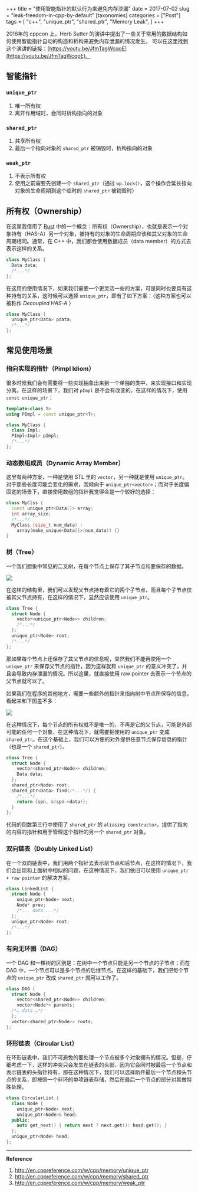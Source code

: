 +++
title =  "使用智能指针的默认行为来避免内存泄漏"
date = 2017-07-02
slug = "leak-freedom-in-cpp-by-default"
[taxonomies]
categories =  ["Post"]
tags = [
  "c++",
  "unique_ptr",
  "shared_ptr",
  "Memory Leak",
]
+++

2016年的 cppcon 上，Herb Sutter 的演讲中提出了一些关于常用的数据结构如何使用智能指针自动的构造和析构来避免内存泄漏的情况发生。
可以在这里找到这个演讲的链接：[https://youtu.be/JfmTagWcqoE](https://youtu.be/JfmTagWcqoE)。

## 智能指针
### `unique_ptr`
1. 唯一所有权
2. 离开作用域时，会同时析构指向的对象

### `shared_ptr`
1. 共享所有权
2. 最后一个指向对象的 `shared_ptr` 被销毁时，析构指向的对象

### `weak_ptr`
1. 不表示所有权
2. 使用之前需要先创建一个 `shared_ptr`（通过 `wp.lock()`，这个操作会延长指向对象的生命周期到这个临时的 `shared_ptr` 被销毁时）


## 所有权（Ownership）
在这里我借用了 [Rust](https://www.rust-lang.org/en-US/) 中的一个概念：所有权（Ownership），也就是表示一个对象持有（HAS-A）另一个对象，被持有的对象的生命周期应该和其父对象的生命周期相同。通常，在 C++ 中，我们都会使用数据成员（data member）的方式去表示这样的关系。

```c++
class MyClass {
  Data data;
  /*...*/
};
```
在这用的使用情况下，如果我们需要一个更灵活一些的方案，可是同时也要具有这种持有的关系，这时候可以选择 `unique_ptr`，即有了如下方案：（这种方案也可以被称作 *Decoupled HAS-A* ）

```c++
class MyClass {
  unique_ptr<Data> pdata;
  /*...*/
};
```

## 常见使用场景

### 指向实现的指针（Pimpl Idiom）
很多时候我们会有需要将一些实现抽象出来到一个单独的类中，来实现接口和实现分离。在这样的场景下，我们对 `pImpl` 是不会有改变的，在这样的情况下，使用 `const unique_ptr`：

```c++
template<class T>
using PImpl = const unique_ptr<T>;

class MyClass {
  class Impl;
  PImpl<Impl> pImpl;
  /*...*/
};
```

### 动态数组成员（Dynamic Array Member）
这里有两种方案，一种是使用 STL 里的 `vector`，另一种就是使用 `unique_ptr`。对于那些长度可能会变化的需求，我倾向于 `unique_ptr<vector>`；而对于长度偏固定的场景下，直接使用数组的指针我觉得会是一个较好的选择：
```c++
class MyClss {
  const unique_ptr<Data[]> array;
  int array_size;
  /*...*/
  MyClass (size_t num_data) :
    array(make_unique<Data[]>(num_data)) {}
}
```

### 树（Tree）
一个我们想象中常见的二叉树，在每个节点上保存了其子节点和要保存的数据。

![](http://7vijdo.com1.z0.glb.clouddn.com/image/autoupload/blog-tree-1.jpg)

在这样的结构里，我们可以发现父节点持有着它的两个子节点，而且每个子节点仅被其父节点持有，在这样的情况下，显然应该使用 `unique_ptr`。

```c++
class Tree {
  struct Node {
    vector<unique_ptr<Node>> children;
    /*...*/
  };
  unique_ptr<Node> root;
  /*...*/
};
```
那如果每个节点上还保存了其父节点的信息呢，显然我们不能再使用一个 `unique_ptr` 来保存父节点的指针，因为这样就和 `unique_ptr` 的意义冲突了，并且会导致内存泄漏的情况。所以这里，就直接使用 raw pointer 去表示一个节点的父节点就可以了。

如果我们在程序的其他地方，需要一些额外的指针来指向树中节点所保存的信息，看起来和下图差不多：

![](http://7vijdo.com1.z0.glb.clouddn.com/image/autoupload/blog-tree-2.jpg)

在这种情况下，每个节点的所有权就不是唯一的，不再是它的父节点，可能是外部可能的任何一个对象，在这种情况下，就需要把使用的 `unique_ptr` 变成 `shared_ptr`。在这个基础上，我们可以方便的对外提供任意节点保存信息的指针（也是一个 `shared_ptr`）。

```c++
class Tree {
  struct Node {
    vector<shared_ptr<Node>> children;
    Data data;
  };
  shared_ptr<Node> root;
  shared_ptr<Data> find(/*...*/) {
    /*...*/
    return {spn, &(spn->data)};
  }
};
```
代码的倒数第三行中使用了 `shared_ptr` 的 `aliasing constructor`，提供了指向的内容的指针和用于管理这个指针的另一个 `shared_ptr` 对象。

### 双向链表（Doubly Linked List）
在一个双向链表中，我们用两个指针去表示前节点和后节点，在这样的情况下，我们会出现和上面树中相似的问题，在这种情况下，我们依旧可以使用 `unique_ptr + raw pointer` 的解决方案。

```c++
class LinkedList {
  struct Node {
    unique_ptr<Node> next;
    Node* prev;
    /*... data ...*/
  };
  unique_ptr<Node> root;
  /*...*/
};
```

### 有向无环图（DAG）
一个 DAG 和一棵树的区别是：在树中一个节点只能是另一个节点的子节点；而在 DAG 中，一个节点可以是多个节点的后继节点。在这样的基础下，我们把每个节点的 `unique_ptr` 改成 `shared_ptr` 就可以工作了。

```c++
class DAG {
  struct Node {
    vector<shared_ptr<Node>> children;
    vector<Node*> parents;
  /*… data …*/
  };
  vector<shared_ptr<Node>> roots;
};
```

### 环形链表（Circular List）
在环形链表中，我们不可避免的要处理一个节点被多个对象拥有的情况。但是，仔细考虑一下，这样的冲突只会发生在链表的头部，因为它会同时被最后一个节点和表示链表的头指针持有，那在这种情况下，我们可以选择断开最后一个节点和头节点的关系，即按照一个非环的单项链表存储，然后在最后一个节点的部分对其做特殊处理。
```c++
class CircularList {
  class Node {
    unique_ptr<Node> next;
    unique_ptr<Node>& head;
  public:
    auto get_next() { return next ? next.get(): head.get(); }
  };
  unique_ptr<Node> head;
};
```

---------
**Reference**

1. http://en.cppreference.com/w/cpp/memory/unique_ptr
2. http://en.cppreference.com/w/cpp/memory/shared_ptr
3. http://en.cppreference.com/w/cpp/memory/weak_ptr